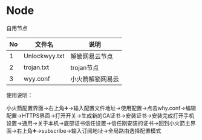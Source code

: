 # Node
自用节点

| No   | 文件名                   | 说明                                     |
| ---- | -------------------------- | ---------------------------------------- |
| 1    | Unlockwyy.txt       | 解锁网易云节点 |
| 2    | trojan.txt      | trojan节点           |
| 3    | wyy.conf      | 小火箭解锁网易云           |


使用说明：

小火箭配置界面→右上角➕→输入配置文件地址→使用配置→点击why.conf→编辑配置→HTTPS界面→打开开关→生成新的CA证书→安装证书→安装完成打开手机设置→通用→关于本机→底部证书信任设置→信任刚安装的证书→回到小火箭主界面→右上角➕→subscribe→输入订阅地址→全局路由选择配置模式
